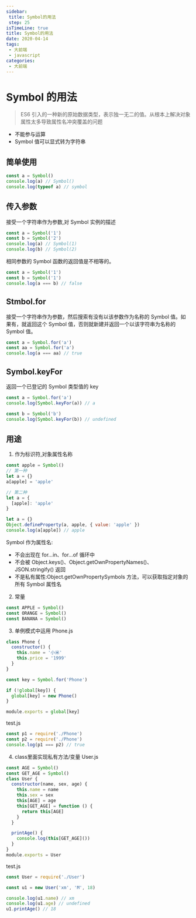 ```yaml
---
sidebar:
 title: Symbol的用法
 step: 25
isTimeLine: true
title: Symbol的用法
date: 2020-04-14
tags:
 - 大前端
 - javascript
categories:
 - 大前端
---
```

# Symbol 的用法

>ES6 引入的一种新的原始数据类型，表示独一无二的值。从根本上解决对象属性太多导致属性名冲突覆盖的问题

* 不能参与运算
* Symbol 值可以显式转为字符串
## 简单使用
```js
const a = Symbol()
console.log(a) // Symbol()
console.log(typeof a) // symbol
```

## 传入参数
接受一个字符串作为参数,对 Symbol 实例的描述
```js
const a = Symbol('1')
const b = Symbol('2')
console.log(a) // Symbol(1)
console.log(b) // Symbol(2)
```
相同参数的 Symbol 函数的返回值是不相等的。
```js
const a = Symbol('1')
const b = Symbol('1')
console.log(a === b) // false
```

## Stmbol.for
接受一个字符串作为参数，然后搜索有没有以该参数作为名称的 Symbol 值。如果有，就返回这个 Symbol 值，否则就新建并返回一个以该字符串为名称的 Symbol 值。

```js
const a = Symbol.for('a')
const aa = Symbol.for('a')
console.log(a === aa) // true
```

## Symbol.keyFor
返回一个已登记的 Symbol 类型值的 key
```js
const a = Symbol.for('a')
console.log(Symbol.keyFor(a)) // a

const b = Symbol('b')
console.log(Symbol.keyFor(b)) // undefined
```

## 用途
1. 作为标识符,对象属性名称
```js
const apple = Symbol()
// 第一种
let a = {}
a[apple] = 'apple'

// 第二种
let a = {
  [apple]: 'apple'
}

let a = {}
Object.defineProperty(a, apple, { value: 'apple' })
console.log(a[apple]) // apple
```
Symbol 作为属性名:
* 不会出现在 for...in、for...of 循环中
* 不会被 Object.keys()、Object.getOwnPropertyNames()、JSON.stringify() 返回
* 不是私有属性:Object.getOwnPropertySymbols 方法，可以获取指定对象的所有 Symbol 属性名

2. 常量
```js
const APPLE = Symbol()
const ORANGE = Symbol()
const BANANA = Symbol()
```
3. 单例模式中运用
Phone.js
```js
class Phone {
  constructor() {
    this.name = '小米'
    this.price = '1999'
  }
}

const key = Symbol.for('Phone')

if (!global[key]) {
  global[key] = new Phone()
}

module.exports = global[key]
```
test.js
```js
const p1 = require('./Phone')
const p2 = require('./Phone')
console.log(p1 === p2) // true
```

4. class里面实现私有方法/变量
User.js
```js
const AGE = Symbol()
const GET_AGE = Symbol()
class User {
  constructor(name, sex, age) {
    this.name = name
    this.sex = sex
    this[AGE] = age
    this[GET_AGE] = function () {
      return this[AGE]
    }
  }

  printAge() {
    console.log(this[GET_AGE]())
  }
}
module.exports = User
```
test.js
```js
const User = require('./User')

const u1 = new User('xm', 'M', 18)

console.log(u1.name) // xm
console.log(u1.age) // undefined
u1.printAge() // 18
```
